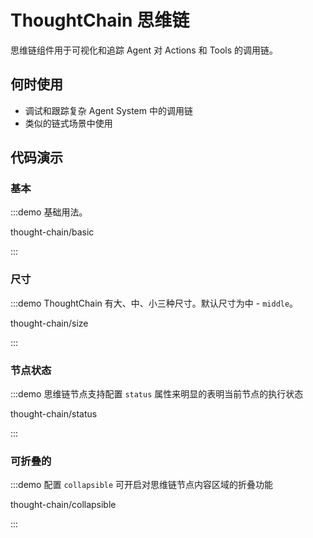 
# ThoughtChain 思维链

思维链组件用于可视化和追踪 Agent 对 Actions 和 Tools 的调用链。

## 何时使用

* 调试和跟踪复杂 Agent System 中的调用链
* 类似的链式场景中使用

## 代码演示

### 基本

:::demo 基础用法。

thought-chain/basic

:::

### 尺寸

:::demo ThoughtChain 有大、中、小三种尺寸。默认尺寸为中 - `middle`。

thought-chain/size

:::

### 节点状态

:::demo 思维链节点支持配置 `status` 属性来明显的表明当前节点的执行状态

thought-chain/status

:::

### 可折叠的

:::demo 配置 `collapsible` 可开启对思维链节点内容区域的折叠功能

thought-chain/collapsible

:::
